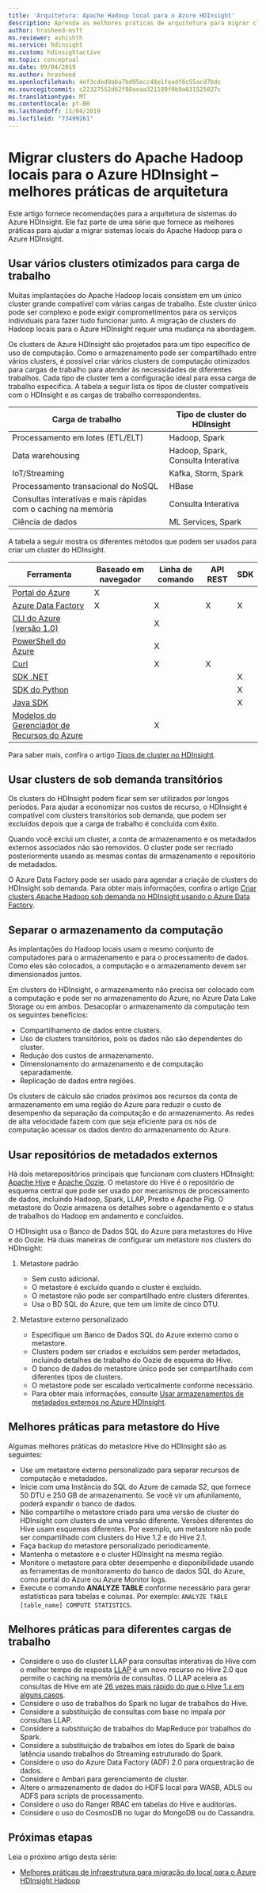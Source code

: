 ```yaml
---
title: 'Arquitetura: Apache Hadoop local para o Azure HDInsight'
description: Aprenda as melhores práticas de arquitetura para migrar clusters do Hadoop locais para o Azure HDInsight.
author: hrasheed-msft
ms.reviewer: ashishth
ms.service: hdinsight
ms.custom: hdinsightactive
ms.topic: conceptual
ms.date: 09/04/2019
ms.author: hrasheed
ms.openlocfilehash: 4ef3cded9aba7bd95ecc48e1feadf6c55acd7bdc
ms.sourcegitcommit: c22327552d62f88aeaa321189f9b9a631525027c
ms.translationtype: MT
ms.contentlocale: pt-BR
ms.lasthandoff: 11/04/2019
ms.locfileid: "73499261"
---
```

# <a name="migrate-on-premises-apache-hadoop-clusters-to-azure-hdinsight---architecture-best-practices"></a>Migrar clusters do Apache Hadoop locais para o Azure HDInsight – melhores práticas de arquitetura

Este artigo fornece recomendações para a arquitetura de sistemas do Azure HDInsight. Ele faz parte de uma série que fornece as melhores práticas para ajudar a migrar sistemas locais do Apache Hadoop para o Azure HDInsight.

## <a name="use-multiple-workload-optimized-clusters"></a>Usar vários clusters otimizados para carga de trabalho

Muitas implantações do Apache Hadoop locais consistem em um único cluster grande compatível com várias cargas de trabalho. Este cluster único pode ser complexo e pode exigir comprometimentos para os serviços individuais para fazer tudo funcionar junto. A migração de clusters do Hadoop locais para o Azure HDInsight requer uma mudança na abordagem.

Os clusters de Azure HDInsight são projetados para um tipo específico de uso de computação. Como o armazenamento pode ser compartilhado entre vários clusters, é possível criar vários clusters de computação otimizados para cargas de trabalho para atender às necessidades de diferentes trabalhos. Cada tipo de cluster tem a configuração ideal para essa carga de trabalho específica. A tabela a seguir lista os tipos de cluster compatíveis com o HDInsight e as cargas de trabalho correspondentes.

|**Carga de trabalho**|**Tipo de cluster do HDInsight**|
|---|---|
|Processamento em lotes (ETL/ELT)|Hadoop, Spark|
|Data warehousing|Hadoop, Spark, Consulta Interativa|
|IoT/Streaming|Kafka, Storm, Spark|
|Processamento transacional do NoSQL|HBase|
|Consultas interativas e mais rápidas com o caching na memória|Consulta Interativa|
|Ciência de dados|ML Services, Spark|

A tabela a seguir mostra os diferentes métodos que podem ser usados para criar um cluster do HDInsight.

|**Ferramenta**|**Baseado em navegador**|**Linha de comando**|**API REST**|**SDK**|
|---|---|---|---|---|
|[Portal do Azure](../hdinsight-hadoop-create-linux-clusters-portal.md)|X||||
|[Azure Data Factory](../hdinsight-hadoop-create-linux-clusters-adf.md)|X|X|X|X|
|[CLI do Azure (versão 1.0)](../hdinsight-hadoop-create-linux-clusters-azure-cli.md)||X|||
|[PowerShell do Azure](../hdinsight-hadoop-create-linux-clusters-azure-powershell.md)||X|||
|[Curl](../hdinsight-hadoop-create-linux-clusters-curl-rest.md)||X|X||
|[SDK .NET](../hdinsight-hadoop-create-linux-clusters-dotnet-sdk.md)||||X|
|[SDK do Python](https://docs.microsoft.com/python/api/overview/azure/hdinsight?view=azure-python)||||X|
|[Java SDK](https://docs.microsoft.com/java/api/overview/azure/hdinsight?view=azure-java-stable)||||X|
|[Modelos do Gerenciador de Recursos do Azure](../hdinsight-hadoop-create-linux-clusters-arm-templates.md)||X|||

Para saber mais, confira o artigo [Tipos de cluster no HDInsight](../hadoop/apache-hadoop-introduction.md).

## <a name="use-transient-on-demand-clusters"></a>Usar clusters de sob demanda transitórios

Os clusters do HDInsight podem ficar sem ser utilizados por longos períodos. Para ajudar a economizar nos custos de recurso, o HDInsight é compatível com clusters transitórios sob demanda, que podem ser excluídos depois que a carga de trabalho é concluída com êxito.

Quando você exclui um cluster, a conta de armazenamento e os metadados externos associados não são removidos. O cluster pode ser recriado posteriormente usando as mesmas contas de armazenamento e repositório de metadados.

O Azure Data Factory pode ser usado para agendar a criação de clusters do HDInsight sob demanda. Para obter mais informações, confira o artigo [Criar clusters Apache Hadoop sob demanda no HDInsight usando o Azure Data Factory](../hdinsight-hadoop-create-linux-clusters-adf.md).

## <a name="decouple-storage-from-compute"></a>Separar o armazenamento da computação

As implantações do Hadoop locais usam o mesmo conjunto de computadores para o armazenamento e para o processamento de dados. Como eles são colocados, a computação e o armazenamento devem ser dimensionados juntos.

Em clusters do HDInsight, o armazenamento não precisa ser colocado com a computação e pode ser no armazenamento do Azure, no Azure Data Lake Storage ou em ambos. Desacoplar o armazenamento da computação tem os seguintes benefícios:

- Compartilhamento de dados entre clusters.
- Uso de clusters transitórios, pois os dados não são dependentes do cluster.
- Redução dos custos de armazenamento.
- Dimensionamento do armazenamento e de computação separadamente.
- Replicação de dados entre regiões.

Os clusters de cálculo são criados próximos aos recursos da conta de armazenamento em uma região do Azure para reduzir o custo de desempenho da separação da computação e do armazenamento. As redes de alta velocidade fazem com que seja eficiente para os nós de computação acessar os dados dentro do armazenamento do Azure.

## <a name="use-external-metadata-stores"></a>Usar repositórios de metadados externos


Há dois metarepositórios principais que funcionam com clusters HDInsight: [Apache Hive](https://hive.apache.org/) e [Apache Oozie](https://oozie.apache.org/). O metastore do Hive é o repositório de esquema central que pode ser usado por mecanismos de processamento de dados, incluindo Hadoop, Spark, LLAP, Presto e Apache Pig. O metastore do Oozie armazena os detalhes sobre o agendamento e o status de trabalhos do Hadoop em andamento e concluídos.


O HDInsight usa o Banco de Dados SQL do Azure para metastores do Hive e do Oozie. Há duas maneiras de configurar um metastore nos clusters do HDInsight:

1. Metastore padrão

    - Sem custo adicional.
    - O metastore é excluído quando o cluster é excluído.
    - O metastore não pode ser compartilhado entre clusters diferentes.
    - Usa o BD SQL do Azure, que tem um limite de cinco DTU.

1. Metastore externo personalizado

    - Especifique um Banco de Dados SQL do Azure externo como o metastore.
    - Clusters podem ser criados e excluídos sem perder metadados, incluindo detalhes de trabalho do Oozie de esquema do Hive.
    - O banco de dados do metastore único pode ser compartilhado com diferentes tipos de clusters.
    - O metastore pode ser escalado verticalmente conforme necessário.
    - Para obter mais informações, consulte [Usar armazenamentos de metadados externos no Azure HDInsight](../hdinsight-use-external-metadata-stores.md).

## <a name="best-practices-for-hive-metastore"></a>Melhores práticas para metastore do Hive

Algumas melhores práticas do metastore Hive do HDInsight são as seguintes:

- Use um metastore externo personalizado para separar recursos de computação e metadados.
- Inicie com uma Instância do SQL do Azure de camada S2, que fornece 50 DTU e 250 GB de armazenamento. Se você vir um afunilamento, poderá expandir o banco de dados.
- Não compartilhe o metastore criado para uma versão de cluster do HDInsight com clusters de uma versão diferente. Versões diferentes do Hive usam esquemas diferentes. Por exemplo, um metastore não pode ser compartilhado com clusters do Hive 1.2 e do Hive 2.1.
- Faça backup do metastore personalizado periodicamente.
- Mantenha o metastore e o cluster HDInsight na mesma região.
- Monitore o metastore para obter desempenho e disponibilidade usando as ferramentas de monitoramento do banco de dados SQL do Azure, como portal do Azure ou Azure Monitor logs.
- Execute o comando **ANALYZE TABLE** conforme necessário para gerar estatísticas para tabelas e colunas. Por exemplo: `ANALYZE TABLE [table_name] COMPUTE STATISTICS`.

## <a name="best-practices-for-different-workloads"></a>Melhores práticas para diferentes cargas de trabalho

- Considere o uso do cluster LLAP para consultas interativas do Hive com o melhor tempo de resposta [LLAP](https://cwiki.apache.org/confluence/display/Hive/LLAP) é um novo recurso no Hive 2.0 que permite o caching na memória de consultas. O LLAP acelera as consultas de Hive em até [26 vezes mais rápido do que o Hive 1.x em alguns casos](https://hortonworks.com/blog/announcing-apache-hive-2-1-25x-faster-queries-much/).
- Considere o uso de trabalhos do Spark no lugar de trabalhos do Hive.
- Considere a substituição de consultas com base no impala por consultas LLAP.
- Considere a substituição de trabalhos do MapReduce por trabalhos do Spark.
- Considere a substituição de trabalhos em lotes do Spark de baixa latência usando trabalhos do Streaming estruturado do Spark.
- Considere o uso do Azure Data Factory (ADF) 2.0 para orquestração de dados.
- Considere o Ambari para gerenciamento de cluster.
- Altere o armazenamento de dados do HDFS local para WASB, ADLS ou ADFS para scripts de processamento.
- Considere o uso do Ranger RBAC em tabelas do Hive e auditorias.
- Considere o uso do CosmosDB no lugar do MongoDB ou do Cassandra.

## <a name="next-steps"></a>Próximas etapas

Leia o próximo artigo desta série:

- [Melhores práticas de infraestrutura para migração do local para o Azure HDInsight Hadoop](apache-hadoop-on-premises-migration-best-practices-infrastructure.md)
